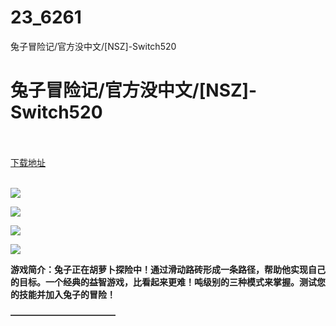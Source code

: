 # 23_6261
兔子冒险记/官方没中文/[NSZ]-Switch520
# 兔子冒险记/官方没中文/[NSZ]-Switch520
 <br/></br>
[下载地址](https://www.switch520.cc/article/6261 "下载地址")
<br/></br>

<p><span><strong><img src="https://www.switch520.cc/muke_img/upload_art_editor_20200924-1_bb875196c4742584ebcfea6fcf132c55.jpg"></strong></span></p>
<p><span><strong><img src="https://www.switch520.cc/muke_img/upload_art_editor_20200924-1_7ff0abdfb16b70414d01b6ac20b60b72.jpg"></strong></span></p>
<p><span><strong><img src="https://www.switch520.cc/muke_img/upload_art_editor_20200924-1_cce33149830c9375596286be276afd93.jpg"></strong></span></p>
<p><span><strong><img src="https://www.switch520.cc/muke_img/upload_art_editor_20200924-1_4619d197955497dbf35491768dbbc23c.jpg"></strong></span></p>
<p></p>
<p><span><strong>游戏简介：兔子正在胡萝卜探险中！通过滑动路砖形成一条路径，帮助他实现自己的目标。一个经典的益智游戏，比看起来更难！吨级别的三种模式来掌握。测试您的技能并加入兔子的冒险！</strong></span></p>
<p><span><strong>————————————</strong></span></p>
